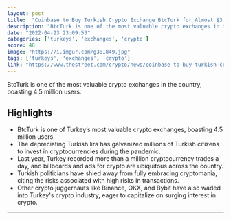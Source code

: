 ```yaml
---
layout: post
title:  "Coinbase to Buy Turkish Crypto Exchange BtcTurk for Almost $3.2 Billion"
description: "BtcTurk is one of the most valuable crypto exchanges in the country, boasting 4.5 million users."
date: "2022-04-23 23:09:53"
categories: ['turkeys', 'exchanges', 'crypto']
score: 48
image: "https://i.imgur.com/g38I849.jpg"
tags: ['turkeys', 'exchanges', 'crypto']
link: "https://www.thestreet.com/crypto/news/coinbase-to-buy-turkish-crypto-exchange-btcturk-for-almost-3-2-billion"
---
```


BtcTurk is one of the most valuable crypto exchanges in the country, boasting 4.5 million users.

## Highlights

- BtcTurk is one of Turkey’s most valuable crypto exchanges, boasting 4.5 million users.
- The depreciating Turkish lira has galvanized millions of Turkish citizens to invest in cryptocurrencies during the pandemic.
- Last year, Turkey recorded more than a million cryptocurrency trades a day, and billboards and ads for crypto are ubiquitous across the country.
- Turkish politicians have shied away from fully embracing cryptomania, citing the risks associated with high risks in transactions.
- Other crypto juggernauts like Binance, OKX, and Bybit have also waded into Turkey's crypto industry, eager to capitalize on surging interest in crypto.

---
